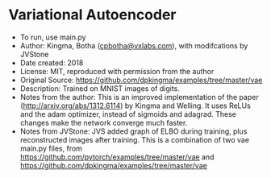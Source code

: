 # Variational Autoencoder

* To run, use main.py
* Author: Kingma, Botha (cpbotha@vxlabs.com), with modifcations by JVStone
* Date created: 2018
* License: MIT, reproduced with permission from the author
* Original Source: https://github.com/dpkingma/examples/tree/master/vae
* Description: Trained on MNIST images of digits. 
* Notes from the author: This is an improved implementation of the paper (http://arxiv.org/abs/1312.6114) by Kingma and Welling. It uses ReLUs and the adam optimizer, instead of sigmoids and adagrad. These changes make the network converge much faster. 
* Notes from JVStone: JVS added graph of ELBO during training, plus reconstructed images after training.
This is a combination of two vae main.py files, from
	https://github.com/pytorch/examples/tree/master/vae
and 
	https://github.com/dpkingma/examples/tree/master/vae
